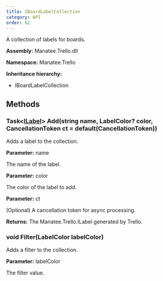 ```yaml
---
title: IBoardLabelCollection
category: API
order: 62
---
```


A collection of labels for boards.

**Assembly:** Manatee.Trello.dll

**Namespace:** Manatee.Trello

**Inheritance hierarchy:**

- IBoardLabelCollection

## Methods

### Task&lt;[ILabel](../ILabel#ilabel)&gt; Add(string name, LabelColor? color, CancellationToken ct = default(CancellationToken))

Adds a label to the collection.

**Parameter:** name

The name of the label.

**Parameter:** color

The color of the label to add.

**Parameter:** ct

(Optional) A cancellation token for async processing.

**Returns:** The Manatee.Trello.ILabel generated by Trello.

### void Filter(LabelColor labelColor)

Adds a filter to the collection.

**Parameter:** labelColor

The filter value.

